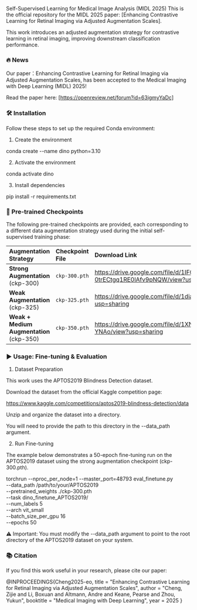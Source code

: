 Self-Supervised Learning for Medical Image Analysis (MIDL 2025)
This is the official repository for the MIDL 2025 paper: [Enhancing Contrastive Learning for Retinal Imaging via Adjusted Augmentation Scales].

This work introduces an adjusted augmentation strategy for contrastive learning in retinal imaging, improving downstream classification performance.

### 🔥 News
Our paper：Enhancing Contrastive Learning for Retinal Imaging via Adjusted Augmentation Scales, has been accepted to the Medical Imaging with Deep Learning (MIDL) 2025!

Read the paper here: [https://openreview.net/forum?id=63igmyYaDc]

### 🛠️ Installation
Follow these steps to set up the required Conda environment:

1. Create the environment

conda create --name dino python=3.10

2. Activate the environment

conda activate dino

3. Install dependencies

pip install -r requirements.txt

### 💾 Pre-trained Checkpoints

The following pre-trained checkpoints are provided, each corresponding to a different data augmentation strategy used during the initial self-supervised training phase:

| Augmentation Strategy | Checkpoint File | Download Link |
| :--- | :--- | :--- |
| **Strong Augmentation** (ckp-300) | `ckp-300.pth` | <https://drive.google.com/file/d/1IFGy2Gh0bu-0trECtgq1RE0lAfv9pNQW/view?usp=sharing> |
| **Weak Augmentation** (ckp-325) | `ckp-325.pth` | <https://drive.google.com/file/d/1diaDwSeJuoFZU4PhB17YOrIuBYInFjvh/view?usp=sharing> |
| **Weak + Medium Augmentation** (ckp-350) | `ckp-350.pth` | <https://drive.google.com/file/d/1XNNsKi3C0iKRjyWlJ6G83Lw2Sfv-YNAo/view?usp=sharing> |

### ▶️ Usage: Fine-tuning & Evaluation

1. Dataset Preparation

This work uses the APTOS2019 Blindness Detection dataset.

Download the dataset from the official Kaggle competition page:

https://www.kaggle.com/competitions/aptos2019-blindness-detection/data

Unzip and organize the dataset into a directory.

You will need to provide the path to this directory in the --data_path argument.

2. Run Fine-tuning

The example below demonstrates a 50-epoch fine-tuning run on the APTOS2019 dataset using the strong augmentation checkpoint (ckp-300.pth).

torchrun --nproc_per_node=1 --master_port=48793 eval_finetune.py \
--data_path /path/to/your/APTOS2019 \
--pretrained_weights ./ckp-300.pth \
--task dino_finetune_APTOS2019/ \
--num_labels 5 \
--arch vit_small \
--batch_size_per_gpu 16 \
--epochs 50

⚠️ Important: You must modify the --data_path argument to point to the root directory of the APTOS2019 dataset on your system.

### 📚 Citation

If you find this work useful in your research, please cite our paper:

@INPROCEEDINGS{Cheng2025-eo,
  title     = "Enhancing Contrastive Learning for Retinal Imaging via Adjusted
               Augmentation Scales",
  author    = "Cheng, Zijie and Li, Boxuan and Altmann, Andre and Keane, Pearse
               and Zhou, Yukun",
  booktitle = "Medical Imaging with Deep Learning",
  year      =  2025
}

